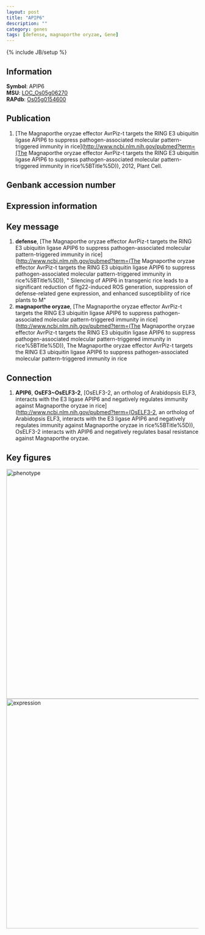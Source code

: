 ```yaml
---
layout: post
title: "APIP6"
description: ""
category: genes
tags: [defense, magnaporthe oryzae, Gene]
---
```

{% include JB/setup %}

## Information
__Symbol__: APIP6  
__MSU__: [LOC_Os05g06270](http://rice.plantbiology.msu.edu/cgi-bin/ORF_infopage.cgi?orf=LOC_Os05g06270)  
__RAPdb__: [Os05g0154600](http://rapdb.dna.affrc.go.jp/viewer/gbrowse_details/irgsp1?name=Os05g0154600)  

## Publication
1. [The Magnaporthe oryzae effector AvrPiz-t targets the RING E3 ubiquitin ligase APIP6 to suppress pathogen-associated molecular pattern-triggered immunity in rice](http://www.ncbi.nlm.nih.gov/pubmed?term=(The Magnaporthe oryzae effector AvrPiz-t targets the RING E3 ubiquitin ligase APIP6 to suppress pathogen-associated molecular pattern-triggered immunity in rice%5BTitle%5D)), 2012, Plant Cell.

## Genbank accession number

## Expression information

## Key message
1. __defense__, [The Magnaporthe oryzae effector AvrPiz-t targets the RING E3 ubiquitin ligase APIP6 to suppress pathogen-associated molecular pattern-triggered immunity in rice](http://www.ncbi.nlm.nih.gov/pubmed?term=(The Magnaporthe oryzae effector AvrPiz-t targets the RING E3 ubiquitin ligase APIP6 to suppress pathogen-associated molecular pattern-triggered immunity in rice%5BTitle%5D)), " Silencing of APIP6 in transgenic rice leads to a significant reduction of flg22-induced ROS generation, suppression of defense-related gene expression, and enhanced susceptibility of rice plants to M"
2. __magnaporthe oryzae__, [The Magnaporthe oryzae effector AvrPiz-t targets the RING E3 ubiquitin ligase APIP6 to suppress pathogen-associated molecular pattern-triggered immunity in rice](http://www.ncbi.nlm.nih.gov/pubmed?term=(The Magnaporthe oryzae effector AvrPiz-t targets the RING E3 ubiquitin ligase APIP6 to suppress pathogen-associated molecular pattern-triggered immunity in rice%5BTitle%5D)), The Magnaporthe oryzae effector AvrPiz-t targets the RING E3 ubiquitin ligase APIP6 to suppress pathogen-associated molecular pattern-triggered immunity in rice

## Connection
1. __APIP6__, __OsEF3~OsELF3-2__, [OsELF3-2, an ortholog of Arabidopsis ELF3, interacts with the E3 ligase APIP6 and negatively regulates immunity against Magnaporthe oryzae in rice](http://www.ncbi.nlm.nih.gov/pubmed?term=(OsELF3-2, an ortholog of Arabidopsis ELF3, interacts with the E3 ligase APIP6 and negatively regulates immunity against Magnaporthe oryzae in rice%5BTitle%5D)), OsELF3-2 interacts with APIP6 and negatively regulates basal resistance against Magnaporthe oryzae.

## Key figures
<img src="http://ricencode.github.io/images/APIP6.pheno.png" alt="phenotype"  style="width: 600px;"/>

<img src="http://ricencode.github.io/images/APIP6.exp.png" alt="expression"  style="width: 600px;"/>


